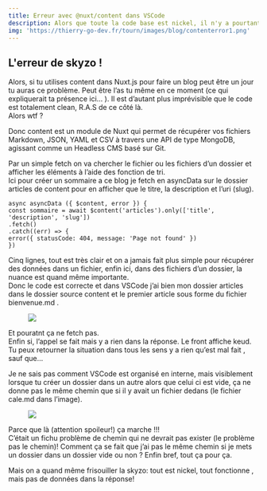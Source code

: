```yaml
---
title: Erreur avec @nuxt/content dans VSCode
description: Alors que toute la code base est nickel, il n'y a pourtant pas de réponse dans l'appel API.
img: 'https://thierry-go-dev.fr/tourn/images/blog/contenterror1.png'
---
```

## L'erreur de skyzo !   
   
Alors, si tu utilises content dans Nuxt.js pour faire un blog peut être un jour tu auras ce problème. Peut être l’as tu même en ce moment (ce qui expliquerait ta présence ici… ). Il est d’autant plus imprévisible que le code est totalement clean, R.A.S de ce côté là.   
Alors wtf ?   
   
Donc content est un module de Nuxt qui permet de récupérer vos fichiers Markdown, JSON, YAML et CSV à travers une API de type MongoDB, agissant comme un Headless CMS basé sur Git.   
   
Par un simple fetch on va chercher le fichier ou les fichiers d’un dossier et afficher les éléments à l’aide des fonction de tri.   
Ici pour créer un sommaire a ce blog je fetch en asyncData sur le dossier articles de content pour en afficher que le titre, la description et l’uri (slug).   
   
```js{}[fetch sommaire]
async asyncData ({ $content, error }) {
const sommaire = await $content('articles').only(['title', 'description', 'slug'])
.fetch()
.catch((err) => {
error({ statusCode: 404, message: 'Page not found' })
})
```   
   
Cinq lignes, tout est très clair et on a jamais fait plus simple pour récupérer des données dans un fichier, enfin ici, dans des  fichiers d’un dossier, la nuance est quand même importante.   
Donc le code est correcte et dans VSCode j’ai bien mon dossier articles dans le dossier source content et le premier article sous forme du fichier bienvenue.md .   
   
<figure class="illu"><img src="https://thierry-go-dev.fr/tourn/images/blog/illu/vscode1.png"></figure>
   
Et pouratnt ça ne fetch pas.   
Enfin si, l’appel se fait mais y a rien dans la réponse. Le front affiche keud.   
Tu peux retourner la situation dans tous les sens y a rien qu’est mal fait , sauf que…   
   
Je ne sais pas comment VSCode est organisé en interne, mais visiblement lorsque tu créer un dossier dans un autre alors que celui ci est vide, ça ne donne pas le même chemin que si il y avait un fichier dedans (le fichier cale.md dans l’image).   

<figure class="illu"><img src="https://thierry-go-dev.fr/tourn/images/blog/illu/cale2.png"></figure>   

Parce que là (attention spoileur!) ça marche !!!   
C’était un fichu problème de chemin qui ne devrait pas exister (le problème pas le chemin)! Comment ça se fait que j’ai pas le même chemin si je mets un dossier dans un dossier vide ou non ? Enfin bref, tout ça pour ça.   
   
Mais on a quand même frisouiller la skyzo: tout est nickel, tout fonctionne , mais pas de données dans la réponse!   
   


